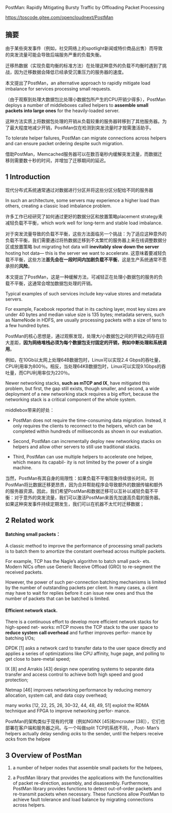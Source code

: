PostMan: Rapidly Mitigating Bursty Traffic by Offloading Packet Processing

https://toscode.gitee.com/opencloudnext/PostMan



## 摘要

由于某些突发事件（例如，社交网络上的spotlight新闻或特价商品出售）而导致的突发流量可能会导致后端服务严重的负载失衡。

迁移热数据（实现负载均衡的标准方法）在处理这种意外的负载不均衡时遇到了挑战，因为迁移数据会降低已经承受沉重压力的服务器的速度。

本文提出了PostMan，an alternative approach to rapidly mitigate load imbalance for services processing small requests. 

（由于观察到处理大数据包比处理小数据包所产生的CPU开销少得多），PostMan deploys a number of middleboxes called helpers to **assemble small packets into large ones** for the heavily-loaded server. 

这种方法实质上将数据包处理的开销从负载较重的服务器转移到了其他服务器。为了最大程度地减少开销，PostMan仅在检测到突发流量时才按需激活助手。

To tolerate helper failures, PostMan can migrate connections across helpers and can ensure packet ordering despite such migration. 



借助PostMan，Memcached服务器可以在数百毫秒内缓解突发流量，而数据迁移则需要数十秒的时间，并增加了迁移期间的延迟。





## 1 Introduction

现代分布式系统通常通过对数据进行分区并将这些分区分配给不同的服务器

In such an architecture, some servers may experience a higher load than others, creating a classic load imbalance problem.

许多工作已经研究了如何通过更好的数据分区和放置策略placement strategy来减轻负载不平衡，which work well for long-term and stable load imbalance.

对于突发流量导致的负载不平衡，这些方法面临另一个挑战：为了适应这种意外的负载不平衡，我们需要通过将热数据迁移到不太繁忙的服务器上来在线调整数据分区或放置策略 but migrating hot data will **inevitably slow down the server** hosting hot data— this is the server we want to accelerate. 这意味着要减轻负载不平衡，这些方法**首先会在一段时间内加剧负载不平衡**，这是生产系统通常不愿承担的**风险**。



本文提出了PostMan，这是一种缓解方法，可减轻正在处理小数据包的服务的负载不平衡，这通常会增加数据包处理的开销。

Typical examples of such services include key-value stores and metadata servers. 

For example, Facebook reported that in its caching layer, most key sizes are under 40 bytes and median value size is 135 bytes;  metadata servers, such as NameNode in HDFS, are usually processing packets with a size of tens to a few hundred bytes.





PostMan的核心思想是，通过观察发现，处理大/小数据包之间的开销之间存在巨大差距，**因为网络堆栈必须为每个数据包支付固定的开销，例如中断处理和系统调用**。

例如，在10Gb以太网上处理64B数据包时，Linux可以实现2.4 Gbps的吞吐量，CPU利用率为800％。相反，当处理64KB数据包时，Linux可以实现9.1Gbps的吞吐量，而CPU利用率仅为220％。

Newer networking stacks, **such as mTCP  and IX**, have mitigated this problem, but first, the gap still exists, though smaller, and second, a wide deployment of a new networking stack requires a big effort, because the networking stack is a critical component of the whole system.



middlebox带来的好处：

- PostMan does not require the time-consuming data migration. Instead, it only requires the clients to reconnect to the helpers, which can be completed within hundreds of milliseconds as shown in our evaluation. 

- Second, PostMan can incrementally deploy new networking stacks on helpers and allow other servers to still use traditional stacks. 

- Third, PostMan can use multiple helpers to accelerate one helpee, which means its capabil- ity is not limited by the power of a single machine. 



当然，PostMan有其自身的局限性：如果负载不平衡现象持续很长时间，则PostMan将比数据迁移更昂贵，因为合并帮助程序会导致额外的数据传输和额外的服务器资源。因此，我们希望PostMan和数据迁移可以互补以减轻负载不平衡：对于意外的突发流量，我们可以激活PostMan来首先加速高负载的服务器。如果这种突发事件持续定期发生，我们可以在机器不太忙时迁移数据；





## 2 Related work

#### Batching small packets： 

A classic method to improve the performance of processing small packets is to batch them to amortize the constant overhead across multiple packets. 

For example, TCP has the Nagle’s algorithm to batch small pack- ets. Modern NICs often use Generic Receive Offload (GRO) to re-segment the received packets. 

However, the power of such per-connection batching mechanisms is limited by the number of outstanding packets per client. In many cases, a client may have to wait for replies before it can issue new ones and thus the number of packets that can be batched is limited.



#### Efficient network stack. 

There is a continuous effort to develop more efficient network stacks for high-speed net- works: mTCP moves the TCP stack to the user space to **reduce system call overhead** and further improves perfor- mance by batching I/Os; 

DPDK [1] asks a network card to transfer data to the user space directly and applies a series of optimizations like CPU affinity, huge page, and polling to get close to bare-metal speed; 

IX [8] and Arrakis [43] design new operating systems to separate data transfer and access control to achieve both high speed and good protection; 

Netmap [46] improves networking performance by reducing memory allocation, system call, and data copy overhead; 

many works [12, 22, 25, 26, 30–32, 44, 48, 49, 51] exploit the RDMA technique and FPGA to improve networking perfor- mance.





PostMan的架构类似于现有的代理（例如NGINX [45]和mcrouter [38]），它们也部署在客户端和服务器之间。与一个叫做split TCP的系统不同，, Post- Man’s helpers actually delay sending *ack*s to the sender, until the helpers receive *ack*s from the helpee





## 3 Overview of PostMan

1) a number of helper nodes that assemble small packets for the helpees, 

2) a PostMan library that provides the applications with the functionalities of packet re-direction, assembly, and disassembly. Furthermore, PostMan library provides functions to detect out-of-order packets and re-transmit packets when necessary. These functions allow PostMan to achieve fault tolerance and load balance by migrating connections across helpers.


